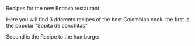Recipes for the new Endava restaurant

Here you will find 3 diferents recipes of the best Colombian cook, the first is the popular "Sopita de conchitas"

Second is the Recipe to the hamburger
